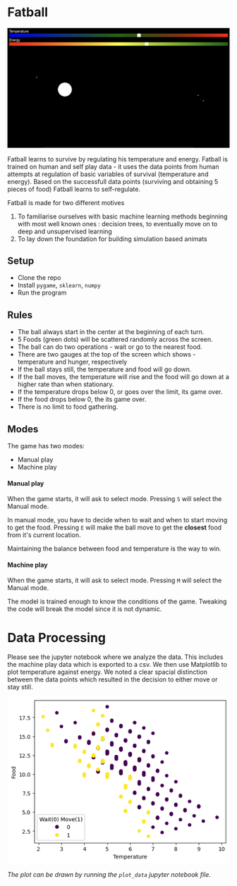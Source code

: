 # Fatball

![Sample](./sample.png)

Fatball learns to survive by regulating his temperature and energy. Fatball is trained on human and self play data - it uses the data points from human attempts at regulation of basic variables of survival (temperature and energy). Based on the successfull data points (surviving and obtaining 5 pieces of food) Fatball learns to self-regulate.

Fatball is made for two different motives

1. To familiarise ourselves with basic machine learning methods beginning with most well known ones : decision trees, to eventually move on to deep and unsupervised learning
2. To lay down the foundation for building simulation based animats

## Setup

- Clone the repo
- Install `pygame`, `sklearn`, `numpy`
- Run the program

## Rules

- The ball always start in the center at the beginning of each turn.
- 5 Foods (green dots) will be scattered randomly across the screen.
- The ball can do two operations - wait or go to the nearest food.
- There are two gauges at the top of the screen which shows - temperature and hunger, respectively
- If the ball stays still, the temperature and food will go down.
- If the ball moves, the temperature will rise and the food will go down at a higher rate than when stationary.
- If the temperature drops below 0, or goes over the limit, its game over.
- If the food drops below 0, the its game over.
- There is no limit to food gathering.

## Modes

The game has two modes:

- Manual play
- Machine play

#### Manual play

When the game starts, it will ask to select mode.
Pressing `S` will select the Manual mode.

In manual mode, you have to decide when to wait and when to start moving to get the food.
Pressing `E` will make the ball move to get the **closest** food from it's current location.

Maintaining the balance between food and temperature is the way to win.

#### Machine play

When the game starts, it will ask to select mode.
Pressing `M` will select the Manual mode.

The model is trained enough to know the conditions of the game.
Tweaking the code will break the model since it is not dynamic.

# Data Processing

Please see the jupyter notebook where we analyze the data. This includes the machine play data which is exported to a csv. We then use Matplotlib to plot temperature against energy. We noted a clear spacial distinction between the data points which resulted in the decision to either move or stay still.

![Temperature vs Energy](./output.png)

_The plot can be drawn by running the `plot_data` jupyter notebook file._
